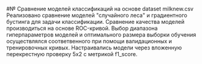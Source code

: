 #№ Сравнение моделей классификаций на основе dataset milknew.csv
Реализовано сравнение моделей "случайного леса" и градиентного бустинга для задачи классификации. Сравнение качества моделей производиться на основе ROC-кривой. Выбор
диапазона гиперпараметров моделей и оптимального размера выборки обучения осуществлялся соответвенного при помощи валидационных и тренировочных кривых. Настраивались модели
через вложенную перекрестную проверку 5x2 с метрикой f1_score.

